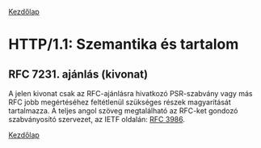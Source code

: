 [Kezdőlap](../README.md)

# HTTP/1.1: Szemantika és tartalom

## RFC 7231. ajánlás (kivonat)

A jelen kivonat csak az RFC-ajánlásra hivatkozó PSR-szabvány vagy más RFC jobb
megértéséhez feltétlenül szükséges részek magyarítását tartalmazza. A teljes angol
szöveg megtalálható az RFC-ket gondozó szabványosító szervezet, az IETF oldalán:
[RFC 3986](https://tools.ietf.org/html/rfc7231).













[Kezdőlap](../README.md)
